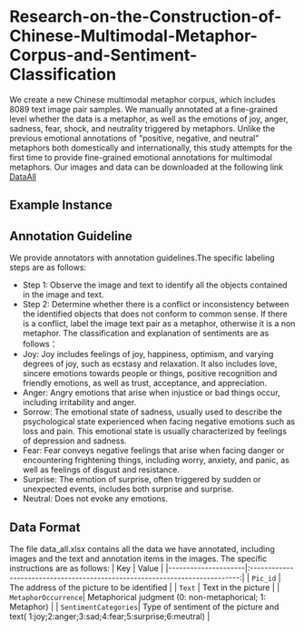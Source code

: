 # Research-on-the-Construction-of-Chinese-Multimodal-Metaphor-Corpus-and-Sentiment-Classification
We create a new Chinese multimodal metaphor corpus, which includes 8089 text image pair samples. 
We manually annotated at a fine-grained level whether the data is a metaphor, as well as the emotions of joy, anger, sadness, fear, shock, and neutrality triggered by metaphors. 
Unlike the previous emotional annotations of "positive, negative, and neutral" metaphors both domestically and internationally, this study attempts for the first time to provide fine-grained emotional annotations for multimodal metaphors.
Our images and data can be downloaded at the following link [DataAll](www.kaggle.com/datasets/liuyuxi718/chinese-multimodal-metaphor-and-sentiment-corpus)

## Example Instance

## Annotation Guideline
We provide annotators with annotation guidelines.The specific labeling steps are as follows:
+ Step 1: Observe the image and text to identify all the objects contained in the image and text.
+ Step 2: Determine whether there is a conflict or inconsistency between the identified objects that does not conform to common sense. If there is a conflict, label the image text pair as a metaphor, otherwise it is a non metaphor.
The classification and explanation of sentiments are as follows：
+ Joy: Joy includes feelings of joy, happiness, optimism, and varying degrees of joy, such as ecstasy and relaxation. It also includes love, sincere emotions towards people or things, positive recognition and friendly emotions, as well as trust, acceptance, and appreciation.
+ Anger: Angry emotions that arise when injustice or bad things occur, including irritability and anger.
+ Sorrow: The emotional state of sadness, usually used to describe the psychological state experienced when facing negative emotions such as loss and pain. This emotional state is usually characterized by feelings of depression and sadness.
+ Fear: Fear conveys negative feelings that arise when facing danger or encountering frightening things, including worry, anxiety, and panic, as well as feelings of disgust and resistance.
+ Surprise: The emotion of surprise, often triggered by sudden or unexpected events, includes both surprise and surprise.
+ Neutral: Does not evoke any emotions.

## Data Format
The file data_all.xlsx contains all the data we have annotated, including images and the text and annotation items in the images. The specific instructions are as follows:
| Key                 |                                    Value                                    |
|---------------------|:---------------------------------------------------------------------------:|
| `Pic_id`            |                The address of the picture to be identified                  |
| `Text`            |                Text in the picture                  |
| `MetaphorOccurrence`|           Metaphorical judgment (0: non-metaphorical; 1: Metaphor)          |
| `SentimentCategories`|      Type of sentiment of the picture and text( 1:joy;2:anger;3:sad;4:fear;5:surprise;6:meutral)       |
